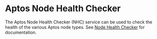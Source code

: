# Aptos Node Health Checker

The Aptos Node Health Checker (NHC) service can be used to check the health of the various Aptos node types. See [Node Health Checker](https://aptos.dev/nodes/node-health-checker/index) for documentation.

